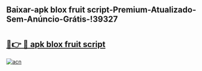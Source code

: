 
## Baixar-apk blox fruit script-Premium-Atualizado-Sem-Anúncio-Grátis-!39327

# <h2><a href="https://andorid.site?title=apk_blox_fruit_script&ref=27">🔗👉 🔴 apk blox fruit script</a></h2>

[![acn](https://github.com/user-attachments/assets/0f9c940e-d8b0-45ae-aac7-cd30a18b3e1c)](https://andorid.site?title=apk_blox_fruit_script&ref=27)

